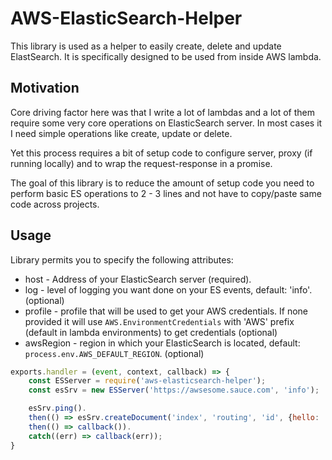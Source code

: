# AWS-ElasticSearch-Helper

This library is used as a helper to easily create, delete and update ElastSearch. It is specifically designed to be used from inside AWS lambda.

## Motivation

Core driving factor here was that I write a lot of lambdas and a lot of them require some very core operations on ElasticSearch server. In most cases it I need simple operations like create, update or delete. 

Yet this process requires a bit of setup code to configure server, proxy (if running locally) and to wrap the request-response in a promise.

The goal of this library is to reduce the amount of setup code you need to perform basic ES operations to 2 - 3 lines and not have to copy/paste same code across projects.

## Usage

Library permits you to specify the following attributes:
* host - Address of your ElasticSearch server (required).
* log - level of logging you want done on your ES events, default: 'info'. (optional)
* profile - profile that will be used to get your AWS credentials. If none provided it will use `AWS.EnvironmentCredentials` with 'AWS' prefix (default in lambda environments) to get credentials (optional)
* awsRegion - region in which your ElasticSearch is located, default: `process.env.AWS_DEFAULT_REGION`. (optional)

``` js
exports.handler = (event, context, callback) => {
    const ESServer = require('aws-elasticsearch-helper');
    const esSrv = new ESServer('https://awsesome.sauce.com', 'info');

    esSrv.ping().
    then(() => esSrv.createDocument('index', 'routing', 'id', {hello: 'world'})).
    then(() => callback()).
    catch((err) => callback(err));
}
```

